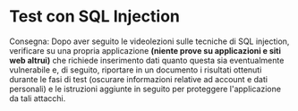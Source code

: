 

# Test con SQL Injection

Consegna: 
Dopo aver seguito le videolezioni sulle tecniche di SQL injection, verificare su una propria applicazione **(niente prove su applicazioni e siti web altrui)** che richiede inserimento dati quanto questa sia eventualmente vulnerabile e, di seguito, riportare in un documento i risultati ottenuti durante le fasi di test (oscurare informazioni relative ad account e dati personali) e le istruzioni aggiunte in seguito per proteggere l'applicazione da tali attacchi.
<!--stackedit_data:
eyJoaXN0b3J5IjpbLTEwMzUxNDIyOTJdfQ==
-->
